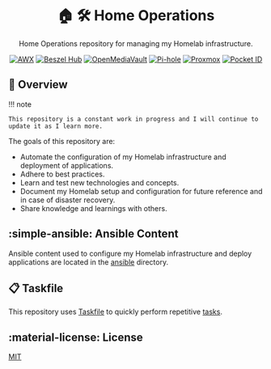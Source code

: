 <div align="center">

# 🏠 🛠 Home Operations

Home Operations repository for managing my Homelab infrastructure.

[![AWX](https://img.shields.io/endpoint?url=https%3A%2F%2Fstatus.macaroni-beardie.ts.net%2Fapi%2Fv1%2Fendpoints%2Fhome-ops_awx%2Fhealth%2Fbadge.shields&style=for-the-badge&logo=ansible&logoColor=white&label=AWX)](https://status.macaroni-beardie.ts.net)
[![Beszel Hub](https://img.shields.io/endpoint?url=https%3A%2F%2Fstatus.macaroni-beardie.ts.net%2Fapi%2Fv1%2Fendpoints%2Fhome-ops_beszel-hub%2Fhealth%2Fbadge.shields&style=for-the-badge&logo=statuspage&logoColor=white&label=Beszel%20Hub)](https://status.macaroni-beardie.ts.net)
[![OpenMediaVault](https://img.shields.io/endpoint?url=https%3A%2F%2Fstatus.macaroni-beardie.ts.net%2Fapi%2Fv1%2Fendpoints%2Fhome-ops_openmediavault%2Fhealth%2Fbadge.shields&style=for-the-badge&logo=openmediavault&logoColor=white&label=OpenMediaVault)](https://status.macaroni-beardie.ts.net)
[![Pi-hole](https://img.shields.io/endpoint?url=https%3A%2F%2Fstatus.macaroni-beardie.ts.net%2Fapi%2Fv1%2Fendpoints%2Fhome-ops_pi-hole-primary%2Fhealth%2Fbadge.shields&style=for-the-badge&logo=pihole&logoColor=white&label=Pi-hole)](https://status.macaroni-beardie.ts.net)
[![Proxmox](https://img.shields.io/endpoint?url=https%3A%2F%2Fstatus.macaroni-beardie.ts.net%2Fapi%2Fv1%2Fendpoints%2Fhome-ops_proxmox-node-1%2Fhealth%2Fbadge.shields&style=for-the-badge&logo=proxmox&logoColor=white&label=Proxmox)](https://status.macaroni-beardie.ts.net)
[![Pocket ID](https://img.shields.io/endpoint?url=https%3A%2F%2Fstatus.macaroni-beardie.ts.net%2Fapi%2Fv1%2Fendpoints%2Fhome-ops_pocket-id%2Fhealth%2Fbadge.shields&style=for-the-badge&logo=auth0&logoColor=white&label=Pocket%20ID)](https://status.macaroni-beardie.ts.net)

</div>

## 📝 Overview

!!! note

    This repository is a constant work in progress and I will continue to update it as I learn more.

The goals of this repository are:

- Automate the configuration of my Homelab infrastructure and deployment of applications.
- Adhere to best practices.
- Learn and test new technologies and concepts.
- Document my Homelab setup and configuration for future reference and in case of disaster recovery.
- Share knowledge and learnings with others.

## :simple-ansible: Ansible Content

Ansible content used to configure my Homelab infrastructure and deploy applications are located in the [ansible](https://github.com/dbrennand/home-ops/tree/main/ansible) directory.

## 📋 Taskfile

This repository uses [Taskfile](https://taskfile.dev) to quickly perform repetitive [tasks](https://github.com/dbrennand/home-ops/blob/main/Taskfile.yml).

## :material-license: License

[MIT](https://github.com/dbrennand/home-ops/blob/main/LICENSE)
